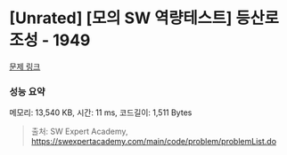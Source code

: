 # [Unrated] [모의 SW 역량테스트] 등산로 조성 - 1949 

[문제 링크](https://swexpertacademy.com/main/code/problem/problemDetail.do?contestProbId=AV5PoOKKAPIDFAUq) 

### 성능 요약

메모리: 13,540 KB, 시간: 11 ms, 코드길이: 1,511 Bytes



> 출처: SW Expert Academy, https://swexpertacademy.com/main/code/problem/problemList.do